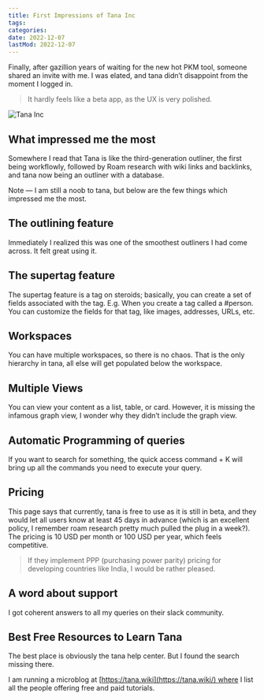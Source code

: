 ```yaml
---
title: First Impressions of Tana Inc
tags:
categories:
date: 2022-12-07
lastMod: 2022-12-07
---
```

Finally, after gazillion years of waiting for the new hot PKM tool, someone shared an invite with me. I was elated, and tana didn’t disappoint from the moment I logged in.

> It hardly feels like a beta app, as the UX is very polished.

![Tana Inc](https://mataroa.blog/images/ebcabbb4.png)

## What impressed me the most

Somewhere I read that Tana is like the third-generation outliner, the first being workflowly, followed by Roam research with wiki links and backlinks, and tana now being an outliner with a database.

Note — I am still a noob to tana, but below are the few things which impressed me the most.

## The outlining feature

Immediately I realized this was one of the smoothest outliners I had come across. It felt great using it.

## The supertag feature

The supertag feature is a tag on steroids; basically, you can create a set of fields associated with the tag. E.g. When you create a tag called a #person. You can customize the fields for that tag, like images, addresses, URLs, etc.

## Workspaces

You can have multiple workspaces, so there is no chaos. That is the only hierarchy in tana, all else will get populated below the workspace.

## Multiple Views

You can view your content as a list, table, or card. However, it is missing the infamous graph view, I wonder why they didn’t include the graph view.

## Automatic Programming of queries

If you want to search for something, the quick access command + K will bring up all the commands you need to execute your query.

## Pricing

This page says that currently, tana is free to use as it is still in beta, and they would let all users know at least 45 days in advance (which is an excellent policy, I remember roam research pretty much pulled the plug in a week?). The pricing is 10 USD per month or 100 USD per year, which feels competitive.

> If they implement PPP (purchasing power parity) pricing for developing countries like India, I would be rather pleased.

## A word about support

I got coherent answers to all my queries on their slack community.

## Best Free Resources to Learn Tana

The best place is obviously the tana help center. But I found the search missing there.

I am running a microblog at [https://tana.wiki](https://tana.wiki/) where I list all the people offering free and paid tutorials.
